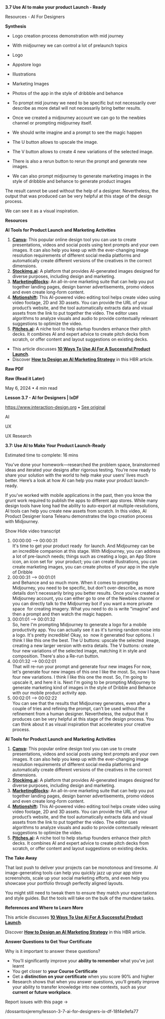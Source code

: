 **3.7 Use AI to make your product Launch - Ready**

  

Resources - AI For Designers

  

**Synthesis**

  

- Logo creation process demonstration with mid journey
- With midjourney we can control a lot of prelaunch topics

- Logo 
- Appstore logo
- Illustrations
- Marketing Images
- Photos of the app in the style of dribbble and behance
- To prompt mid journey we need to be specific but not necessarily over describe as more detail will not necessarily bring better results.
- Once we created a midjourney account we can go to the newbies channel or prompting midjourney itself. 
- We should write imagine and a prompt to see the magic happen
- The U button allows to upscale the image. 
- The V button allows to create 4 new variations of the selected image. 
- There is also a rerun button to rerun the prompt and generate new images. 
- We can also prompt midjourney to generate marketing images in the style of dribbble and behance to generate product images

  

  

  

The result cannot be used without the help of a designer. Nevertheless, the output that was produced can be very helpful at this stage of the design process. 

  

We can see it as a visual inspiration. 

  

**Resources**

**AI Tools for Product Launch and Marketing Activities**

1. [**Canva**](https://www.canva.com/magic/)**:** This popular online design tool you can use to create presentations, videos and social posts using text prompts and your own images. It can also help you keep up with the ever-changing image resolution requirements of different social media platforms and automatically create different versions of the creatives in the correct dimensions.
2. [**Stockimg.ai**](https://stockimg.ai/): A platform that provides AI-generated images designed for diverse purposes, including design and marketing. 
3. [**MarketingBlocks**](https://marketingblocks.ai/ultimate/)**:** An all-in-one marketing suite that can help you put together landing pages, design banner advertisements, promo videos and even create long-form content.
4. [**Motionshift**](https://www.motionshift.io/)**:** This AI-powered video editing tool helps create video using video footage, 2D and 3D assets. You can provide the URL of your product’s website, and the tool automatically extracts data and visual assets from the link to put together the video. The editor uses algorithms to analyze visuals and audio to provide contextually relevant suggestions to optimize the video.
5. [**Pitches.ai**](https://www.pitches.ai/)**:** A niche tool to help startup founders enhance their pitch decks. It combines AI and expert advice to create pitch decks from scratch, or offer content and layout suggestions on existing decks. 

- This article discusses [**10 Ways To Use AI For A Successful Product Launch**](https://www.forbes.com/sites/forbestechcouncil/2022/08/12/10-ways-to-use-ai-for-a-successful-product-launch/?sh=19848b874b18).
- Discover [**How to Design an AI Marketing Strategy**](https://hbr.org/2021/07/how-to-design-an-ai-marketing-strategy) in this HBR article.

  

  

  

**Raw PDF**

  

  

**Raw (Read it Later)**

  

May 6, 2024 • 4 min read

**Lesson 3.7 - AI for Designers | IxDF**

https://www.interaction-design.org • [See original](https://www.interaction-design.org/courses/ai-for-designers/lessons/3.7)

  

AI

  

UX

  

UX Research

**3.7: Use AI to Make Your Product Launch-Ready**

Estimated time to complete: 16 mins

  

You’ve done your homework—researched the problem space, brainstormed ideas and iterated your designs after rigorous testing. You’re now ready to share your solution with the world to help make your users’ lives much better. Here’s a look at how AI can help you make your product launch-ready.

If you’ve worked with mobile applications in the past, then you know the grunt work required to publish the apps to different app stores. While many design tools have long had the ability to auto-export at multiple-resolutions, AI tools can help you create new assets from scratch. In this video, AI Product Designer Ioana Teleanu demonstrates the logo creation process with Midjourney. 

  

Show Hide video transcript

1. 00:00:00 --> 00:00:31  
    It's time to get your product ready  for launch. And Midjourney can be an incredible companion at this stage. With Midjourney, you can address a lot of pre-launch needs; things such as creating a logo, an App Store icon, an icon set for  your product; you can create illustrations, you can create marketing images, you can create photos of your app in the style of Dribble
2. 00:00:31 --> 00:01:01  
    and Behance and so much more. When it comes to prompting Midjourney, you need to be specific, but don't over-describe, as more details don't necessarily bring you better results. Once you've created a Midjourney account, you can either go to one of the Newbies channel or you can directly talk to the Midjourney bot if you want a more private space  for creating imagery. What you need to do is write "imagine" and then a prompt and then watch the magic happen.
3. 00:01:01 --> 00:01:32  
    So, here I'm prompting Midjourney to generate a logo for a mobile productivity app. You can actually see it as it's turning random noise into a logo. It's pretty incredible! Okay, so  now it generated four options. I think I like this one the best. The U buttons: upscale the selected  image, creating a new larger version with extra details. The V buttons: create four new variations of the selected image, matching it in style and composition. There's also a Re-run button.
4. 00:01:32 --> 00:02:01  
    That will re-run your prompt and generate four new images For now, let's generate four new images of this one I like the most. So, now I have four new variations. I think I like this one the most. So, I'm going to upscale it, and here it is. Next I'm going to be prompting Midjourney to generate marketing kind of images in the style of Dribble and Behance with our mobile product activity app.
5. 00:02:01 --> 00:02:22  
    You can see that the results that Midjourney generates, even after a couple of tries and refining the prompt, can't be used without the refinement from a human designer. Nevertheless, the output that it produces can be very helpful at this stage of the design process. You can think about it as visual inspiration that accelerates your creative process.

**AI Tools for Product Launch and Marketing Activities**

1. [**Canva**](https://www.canva.com/magic/)**:** This popular online design tool you can use to create presentations, videos and social posts using text prompts and your own images. It can also help you keep up with the ever-changing image resolution requirements of different social media platforms and automatically create different versions of the creatives in the correct dimensions.
2. [**Stockimg.ai**](https://stockimg.ai/): A platform that provides AI-generated images designed for diverse purposes, including design and marketing. 
3. [**MarketingBlocks**](https://marketingblocks.ai/ultimate/)**:** An all-in-one marketing suite that can help you put together landing pages, design banner advertisements, promo videos and even create long-form content.
4. [**Motionshift**](https://www.motionshift.io/)**:** This AI-powered video editing tool helps create video using video footage, 2D and 3D assets. You can provide the URL of your product’s website, and the tool automatically extracts data and visual assets from the link to put together the video. The editor uses algorithms to analyze visuals and audio to provide contextually relevant suggestions to optimize the video.
5. [**Pitches.ai**](https://www.pitches.ai/)**:** A niche tool to help startup founders enhance their pitch decks. It combines AI and expert advice to create pitch decks from scratch, or offer content and layout suggestions on existing decks. 

**The Take Away**

That last push to deliver your projects can be monotonous and tiresome. AI image-generating tools can help you quickly jazz up your app store screenshots, scale up your social marketing efforts, and even help you showcase your portfolio through perfectly aligned layouts.

You might still need to tweak them to ensure they match your expectations and style guides. But the tools will take on the bulk of the mundane tasks.

**References and Where to Learn More**

This article discusses [**10 Ways To Use AI For A Successful Product Launch**](https://www.forbes.com/sites/forbestechcouncil/2022/08/12/10-ways-to-use-ai-for-a-successful-product-launch/?sh=19848b874b18).

Discover [**How to Design an AI Marketing Strategy**](https://hbr.org/2021/07/how-to-design-an-ai-marketing-strategy) in this HBR article.

**Answer Questions to Get Your Certificate**

Why is it important to answer these questions?

- You’ll significantly improve your **ability to remember** what you’ve just learnt
- You get closer to **your Course Certificate**
- Get a **distinction on your certificate** when you score 90% and higher
- Research shows that when you answer questions, you’ll greatly improve your ability to transfer knowledge into new contexts, such as your **current or future workplace**.

Report issues with this page ->

  

  

  

  

/dossantosjeremy/lesson-3-7-ai-for-designers-ix-df-18f4e9efa77